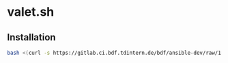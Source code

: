 valet.sh
========

Installation
------------

```bash
bash <(curl -s https://gitlab.ci.bdf.tdintern.de/bdf/ansible-dev/raw/1.x/valet.sh) install
```

